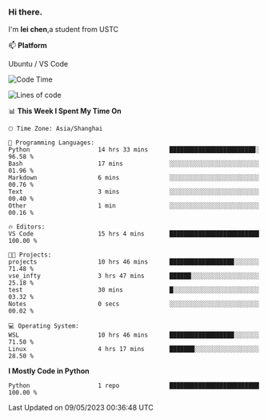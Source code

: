 ### Hi there.
I'm **lei chen**,a student from USTC

📫 **Platform**

Ubuntu / VS Code

<!--START_SECTION:waka-->
![Code Time](http://img.shields.io/badge/Code%20Time-45%20hrs%2052%20mins-blue)

![Lines of code](https://img.shields.io/badge/From%20Hello%20World%20I%27ve%20Written-0%20lines%20of%20code-blue)

📊 **This Week I Spent My Time On** 

```text
🕑︎ Time Zone: Asia/Shanghai

💬 Programming Languages: 
Python                   14 hrs 33 mins      ████████████████████████░   96.58 % 
Bash                     17 mins             ░░░░░░░░░░░░░░░░░░░░░░░░░   01.96 % 
Markdown                 6 mins              ░░░░░░░░░░░░░░░░░░░░░░░░░   00.76 % 
Text                     3 mins              ░░░░░░░░░░░░░░░░░░░░░░░░░   00.40 % 
Other                    1 min               ░░░░░░░░░░░░░░░░░░░░░░░░░   00.16 % 

🔥 Editors: 
VS Code                  15 hrs 4 mins       █████████████████████████   100.00 % 

🐱‍💻 Projects: 
projects                 10 hrs 46 mins      ██████████████████░░░░░░░   71.48 % 
vse_infty                3 hrs 47 mins       ██████░░░░░░░░░░░░░░░░░░░   25.18 % 
test                     30 mins             █░░░░░░░░░░░░░░░░░░░░░░░░   03.32 % 
Notes                    0 secs              ░░░░░░░░░░░░░░░░░░░░░░░░░   00.02 % 

💻 Operating System: 
WSL                      10 hrs 46 mins      ██████████████████░░░░░░░   71.50 % 
Linux                    4 hrs 17 mins       ███████░░░░░░░░░░░░░░░░░░   28.50 % 
```

**I Mostly Code in Python** 

```text
Python                   1 repo              █████████████████████████   100.00 % 
```




 Last Updated on 09/05/2023 00:36:48 UTC
<!--END_SECTION:waka-->
